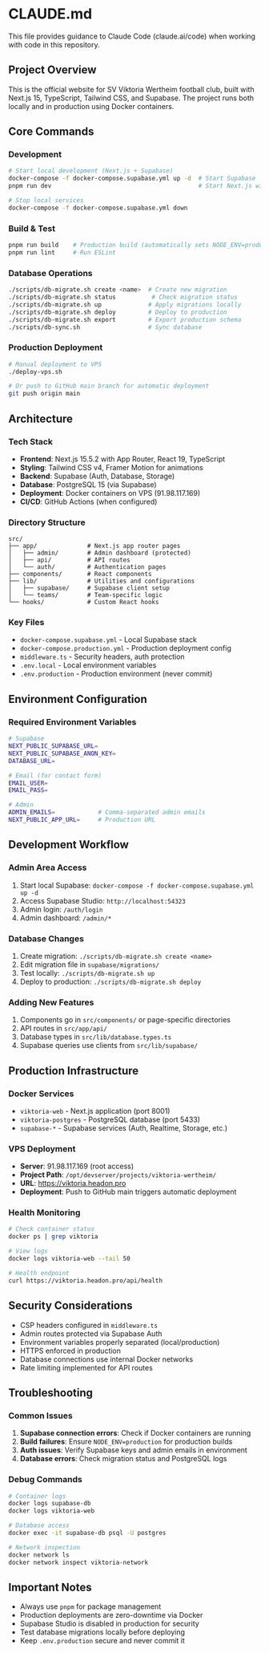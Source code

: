 # CLAUDE.md

This file provides guidance to Claude Code (claude.ai/code) when working with code in this repository.

## Project Overview

This is the official website for SV Viktoria Wertheim football club, built with Next.js 15, TypeScript, Tailwind CSS, and Supabase. The project runs both locally and in production using Docker containers.

## Core Commands

### Development
```bash
# Start local development (Next.js + Supabase)
docker-compose -f docker-compose.supabase.yml up -d  # Start Supabase
pnpm run dev                                         # Start Next.js with Turbopack

# Stop local services
docker-compose -f docker-compose.supabase.yml down
```

### Build & Test
```bash
pnpm run build    # Production build (automatically sets NODE_ENV=production)
pnpm run lint     # Run ESLint
```

### Database Operations
```bash
./scripts/db-migrate.sh create <name>  # Create new migration
./scripts/db-migrate.sh status          # Check migration status
./scripts/db-migrate.sh up             # Apply migrations locally
./scripts/db-migrate.sh deploy         # Deploy to production
./scripts/db-migrate.sh export         # Export production schema
./scripts/db-sync.sh                   # Sync database
```

### Production Deployment
```bash
# Manual deployment to VPS
./deploy-vps.sh

# Or push to GitHub main branch for automatic deployment
git push origin main
```

## Architecture

### Tech Stack
- **Frontend**: Next.js 15.5.2 with App Router, React 19, TypeScript
- **Styling**: Tailwind CSS v4, Framer Motion for animations
- **Backend**: Supabase (Auth, Database, Storage)
- **Database**: PostgreSQL 15 (via Supabase)
- **Deployment**: Docker containers on VPS (91.98.117.169)
- **CI/CD**: GitHub Actions (when configured)

### Directory Structure
```
src/
├── app/              # Next.js app router pages
│   ├── admin/        # Admin dashboard (protected)
│   ├── api/          # API routes
│   └── auth/         # Authentication pages
├── components/       # React components
├── lib/              # Utilities and configurations
│   ├── supabase/     # Supabase client setup
│   └── teams/        # Team-specific logic
└── hooks/            # Custom React hooks
```

### Key Files
- `docker-compose.supabase.yml` - Local Supabase stack
- `docker-compose.production.yml` - Production deployment config
- `middleware.ts` - Security headers, auth protection
- `.env.local` - Local environment variables
- `.env.production` - Production environment (never commit)

## Environment Configuration

### Required Environment Variables
```bash
# Supabase
NEXT_PUBLIC_SUPABASE_URL=
NEXT_PUBLIC_SUPABASE_ANON_KEY=
DATABASE_URL=

# Email (for contact form)
EMAIL_USER=
EMAIL_PASS=

# Admin
ADMIN_EMAILS=            # Comma-separated admin emails
NEXT_PUBLIC_APP_URL=     # Production URL
```

## Development Workflow

### Admin Area Access
1. Start local Supabase: `docker-compose -f docker-compose.supabase.yml up -d`
2. Access Supabase Studio: `http://localhost:54323`
3. Admin login: `/auth/login`
4. Admin dashboard: `/admin/*`

### Database Changes
1. Create migration: `./scripts/db-migrate.sh create <name>`
2. Edit migration file in `supabase/migrations/`
3. Test locally: `./scripts/db-migrate.sh up`
4. Deploy to production: `./scripts/db-migrate.sh deploy`

### Adding New Features
1. Components go in `src/components/` or page-specific directories
2. API routes in `src/app/api/`
3. Database types in `src/lib/database.types.ts`
4. Supabase queries use clients from `src/lib/supabase/`

## Production Infrastructure

### Docker Services
- `viktoria-web` - Next.js application (port 8001)
- `viktoria-postgres` - PostgreSQL database (port 5433)
- `supabase-*` - Supabase services (Auth, Realtime, Storage, etc.)

### VPS Deployment
- **Server**: 91.98.117.169 (root access)
- **Project Path**: `/opt/devserver/projects/viktoria-wertheim/`
- **URL**: https://viktoria.headon.pro
- **Deployment**: Push to GitHub main triggers automatic deployment

### Health Monitoring
```bash
# Check container status
docker ps | grep viktoria

# View logs
docker logs viktoria-web --tail 50

# Health endpoint
curl https://viktoria.headon.pro/api/health
```

## Security Considerations

- CSP headers configured in `middleware.ts`
- Admin routes protected via Supabase Auth
- Environment variables properly separated (local/production)
- HTTPS enforced in production
- Database connections use internal Docker networks
- Rate limiting implemented for API routes

## Troubleshooting

### Common Issues

1. **Supabase connection errors**: Check if Docker containers are running
2. **Build failures**: Ensure `NODE_ENV=production` for production builds
3. **Auth issues**: Verify Supabase keys and admin emails in environment
4. **Database errors**: Check migration status and PostgreSQL logs

### Debug Commands
```bash
# Container logs
docker logs supabase-db
docker logs viktoria-web

# Database access
docker exec -it supabase-db psql -U postgres

# Network inspection
docker network ls
docker network inspect viktoria-network
```

## Important Notes

- Always use `pnpm` for package management
- Production deployments are zero-downtime via Docker
- Supabase Studio is disabled in production for security
- Test database migrations locally before deploying
- Keep `.env.production` secure and never commit it